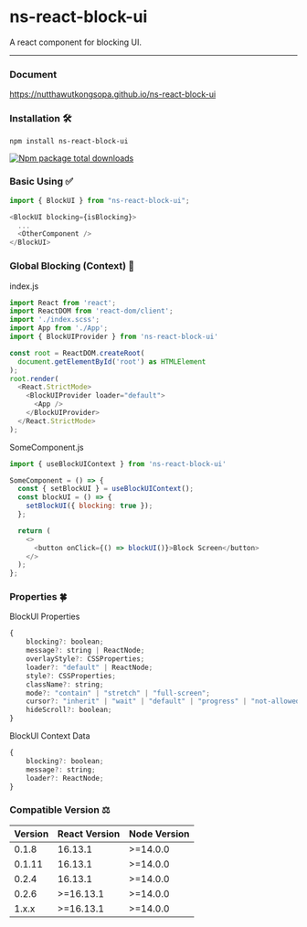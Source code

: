 # ns-react-block-ui 
A react component for blocking UI.
<hr/>

### Document
https://nutthawutkongsopa.github.io/ns-react-block-ui

### Installation 🛠️
```console
npm install ns-react-block-ui
```
[![Npm package total downloads](https://badgen.net/npm/dt/ns-react-block-ui)](https://npmjs.com/package/ns-react-block-ui)

### Basic Using ✅
```javascript
import { BlockUI } from "ns-react-block-ui";
```
```javascript
<BlockUI blocking={isBlocking}>
  ...
  <OtherComponent />
</BlockUI>
```
### Global Blocking (Context) 🌟
index.js
```javascript
import React from 'react';
import ReactDOM from 'react-dom/client';
import './index.scss';
import App from './App';
import { BlockUIProvider } from 'ns-react-block-ui'

const root = ReactDOM.createRoot(
  document.getElementById('root') as HTMLElement
);
root.render(
  <React.StrictMode>
    <BlockUIProvider loader="default">
      <App />
    </BlockUIProvider>
  </React.StrictMode>
);

```
SomeComponent.js
```javascript
import { useBlockUIContext } from 'ns-react-block-ui'

SomeComponent = () => {
  const { setBlockUI } = useBlockUIContext();
  const blockUI = () => {
    setBlockUI({ blocking: true });
  };

  return (
    <>
      <button onClick={() => blockUI()}>Block Screen</button>
    </>
  );
};
```
### Properties 🍀
BlockUI Properties
```javascript
{
    blocking?: boolean;
    message?: string | ReactNode;
    overlayStyle?: CSSProperties;
    loader?: "default" | ReactNode;
    style?: CSSProperties;
    className?: string;
    mode?: "contain" | "stretch" | "full-screen";
    cursor?: "inherit" | "wait" | "default" | "progress" | "not-allowed";
    hideScroll?: boolean;
}
```
BlockUI Context Data
```javascript
{
    blocking?: boolean;
    message?: string;
    loader?: ReactNode;
}
```
### Compatible Version ⚖️
| Version | React Version | Node Version |
| ------- | ------------- | ------------ |
| 0.1.8   | 16.13.1       | >=14.0.0     |
| 0.1.11  | 16.13.1       | >=14.0.0     |
| 0.2.4   | 16.13.1       | >=14.0.0     |
| 0.2.6   | >=16.13.1     | >=14.0.0     |
| 1.x.x   | >=16.13.1     | >=14.0.0     |